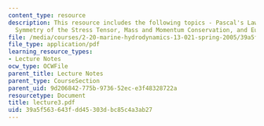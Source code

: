 ```yaml
---
content_type: resource
description: This resource includes the following topics - Pascal's Law for hydrostatics,
  Symmetry of the Stress Tensor, Mass and Momentum Conservation, and Euler's equation.
file: /media/courses/2-20-marine-hydrodynamics-13-021-spring-2005/39a5f563643fdd45303dbc85c4a3ab27_lecture3.pdf
file_type: application/pdf
learning_resource_types:
- Lecture Notes
ocw_type: OCWFile
parent_title: Lecture Notes
parent_type: CourseSection
parent_uid: 9d206842-775b-9736-52ec-e3f48328722a
resourcetype: Document
title: lecture3.pdf
uid: 39a5f563-643f-dd45-303d-bc85c4a3ab27
---
```


